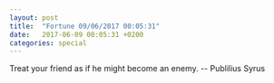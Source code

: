 ```yaml
---
layout: post
title:  "Fortune 09/06/2017 00:05:31"
date:   2017-06-09 00:05:31 +0200
categories: special
---
```


Treat your friend as if he might become an enemy.
		-- Publilius Syrus
